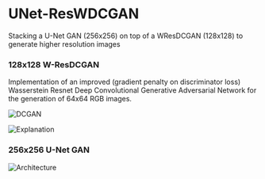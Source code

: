 # UNet-ResWDCGAN
Stacking a U-Net GAN (256x256) on top of a WResDCGAN (128x128) to generate higher resolution images

### 128x128 W-ResDCGAN
Implementation of an improved (gradient penalty on discriminator loss) Wasserstein Resnet Deep Convolutional Generative Adversarial Network for the generation of 64x64 RGB images.

![DCGAN](https://gluon.mxnet.io/_images/dcgan.png)

![Explanation](https://cdn-images-1.medium.com/max/1600/1*JnBQNCOJxa8w9YMc5YjoXQ.png)


### 256x256 U-Net GAN
![Architecture](https://pbs.twimg.com/media/DDdki4uXsAEVGTU.jpg)
